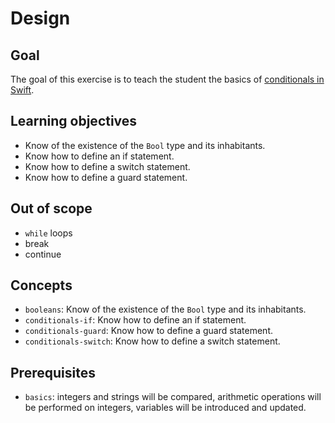 # Design

## Goal

The goal of this exercise is to teach the student the basics of [conditionals in Swift][conditionals].

## Learning objectives

- Know of the existence of the `Bool` type and its inhabitants.
- Know how to define an if statement.
- Know how to define a switch statement.
- Know how to define a guard statement.

## Out of scope

- `while` loops
- break
- continue

## Concepts

- `booleans`: Know of the existence of the `Bool` type and its inhabitants.
- `conditionals-if`: Know how to define an if statement.
- `conditionals-guard`: Know how to define a guard statement.
- `conditionals-switch`: Know how to define a switch statement.

## Prerequisites

- `basics`: integers and strings will be compared, arithmetic operations will be performed on integers, variables will be introduced and updated.

[conditionals]: https://docs.swift.org/swift-book/LanguageGuide/ControlFlow.html#ID127
